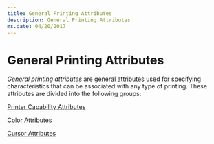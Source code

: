 ```yaml
---
title: General Printing Attributes
description: General Printing Attributes
ms.date: 04/20/2017
---
```


# General Printing Attributes





*General printing attributes* are [general attributes](general-attributes.md) used for specifying characteristics that can be associated with any type of printing. These attributes are divided into the following groups:

[Printer Capability Attributes](printer-capability-attributes.md)

[Color Attributes](color-attributes.md)

[Cursor Attributes](cursor-attributes.md)

 

 




